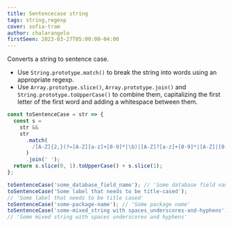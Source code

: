 ```yaml
---
title: Sentencecase string
tags: string,regexp
cover: sofia-tram
author: chalarangelo
firstSeen: 2023-03-27T05:00:00-04:00
---
```


Converts a string to sentence case.

- Use `String.prototype.match()` to break the string into words using an appropriate regexp.
- Use `Array.prototype.slice()`, `Array.prototype.join()` and `String.prototype.toUpperCase()` to combine them, capitalizing the first letter of the first word and adding a whitespace between them.

```js
const toSentenceCase = str => {
  const s =
    str &&
    str
      .match(
        /[A-Z]{2,}(?=[A-Z][a-z]+[0-9]*|\b)|[A-Z]?[a-z]+[0-9]*|[A-Z]|[0-9]+/g
      )
      .join(' ');
  return s.slice(0, 1).toUpperCase() + s.slice(1);
};
```

```js
toSentenceCase('some_database_field_name'); // 'Some database field name'
toSentenceCase('Some label that needs to be title-cased');
// 'Some label that needs to be title cased'
toSentenceCase('some-package-name'); // 'Some package name'
toSentenceCase('some-mixed_string with spaces_underscores-and-hyphens');
// 'Some mixed string with spaces underscores and hyphens'
```
